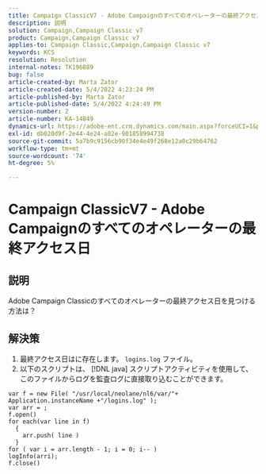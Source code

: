```yaml
---
title: Campaign ClassicV7 - Adobe Campaignのすべてのオペレーターの最終アクセス日
description: 説明
solution: Campaign,Campaign Classic v7
product: Campaign,Campaign Classic v7
applies-to: Campaign Classic,Campaign,Campaign Classic v7
keywords: KCS
resolution: Resolution
internal-notes: TK196889
bug: false
article-created-by: Marta Zator
article-created-date: 5/4/2022 4:23:24 PM
article-published-by: Marta Zator
article-published-date: 5/4/2022 4:24:49 PM
version-number: 2
article-number: KA-14849
dynamics-url: https://adobe-ent.crm.dynamics.com/main.aspx?forceUCI=1&pagetype=entityrecord&etn=knowledgearticle&id=83ef7582-c6cb-ec11-a7b5-6045bd00d4f5
exl-id: db020d9f-2e44-4e24-a82e-901858994738
source-git-commit: 5a7b9c9156cb90f34e4e49f268e12a0c29b64762
workflow-type: tm+mt
source-wordcount: '74'
ht-degree: 5%

---
```


# Campaign ClassicV7 - Adobe Campaignのすべてのオペレーターの最終アクセス日

## 説明


Adobe Campaign Classicのすべてのオペレーターの最終アクセス日を見つける方法は？


## 解決策


1. 最終アクセス日はに存在します。 `logins.log` ファイル。
2. 以下のスクリプトは、 [!DNL java] スクリプトアクティビティを使用して、このファイルからログを監査ログに直接取り込むことができます。

```
var f = new File( "/usr/local/neolane/nl6/var/"+ Application.instanceName +"/logins.log" );
var arr = ;
f.open()
for each(var line in f)
  {
    arr.push( line )
  }
for ( var i = arr.length - 1; i = 0; i-- )
logInfo(arri);
f.close()
```
